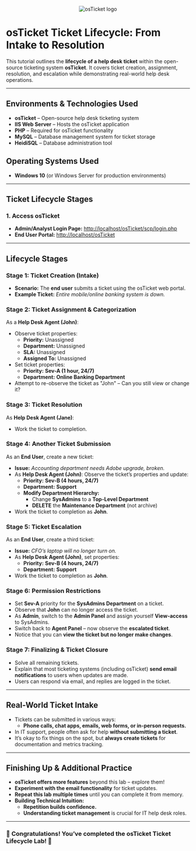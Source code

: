 <p align="center">
<img src="https://i.imgur.com/Clzj7Xs.png" alt="osTicket logo"/>
</p>

# osTicket Ticket Lifecycle: From Intake to Resolution  

This tutorial outlines the **lifecycle of a help desk ticket** within the open-source ticketing system **osTicket**. It covers ticket creation, assignment, resolution, and escalation while demonstrating real-world help desk operations.  

---

## Environments & Technologies Used  
- **osTicket** – Open-source help desk ticketing system  
- **IIS Web Server** – Hosts the osTicket application  
- **PHP** – Required for osTicket functionality  
- **MySQL** – Database management system for ticket storage  
- **HeidiSQL** – Database administration tool  

## Operating Systems Used  
- **Windows 10** (or Windows Server for production environments)  

---

## Ticket Lifecycle Stages  

### 1. Access osTicket  
- **Admin/Analyst Login Page:** [http://localhost/osTicket/scp/login.php](http://localhost/osTicket/scp/login.php)  
- **End User Portal:** [http://localhost/osTicket](http://localhost/osTicket)  

---

## Lifecycle Stages  

### **Stage 1: Ticket Creation (Intake)**  
- **Scenario:** The **end user** submits a ticket using the osTicket web portal.  
- **Example Ticket:** *Entire mobile/online banking system is down.*  

### **Stage 2: Ticket Assignment & Categorization**  
As a **Help Desk Agent (John)**:  
- Observe ticket properties:  
  - **Priority:** Unassigned  
  - **Department:** Unassigned  
  - **SLA:** Unassigned  
  - **Assigned To:** Unassigned  
- Set ticket properties:  
  - **Priority:** **Sev-A (1 hour, 24/7)**  
  - **Department:** **Online Banking Department**  
- Attempt to re-observe the ticket as "John" – Can you still view or change it?  

### **Stage 3: Ticket Resolution**  
As **Help Desk Agent (Jane)**:  
- Work the ticket to completion.  

### **Stage 4: Another Ticket Submission**  
As an **End User**, create a new ticket:  
- **Issue:** *Accounting department needs Adobe upgrade, broken.*  
- As **Help Desk Agent (John)**: Observe the ticket’s properties and update:  
  - **Priority:** **Sev-B (4 hours, 24/7)**  
  - **Department:** **Support**  
  - **Modify Department Hierarchy:**  
    - Change **SysAdmins** to a **Top-Level Department**  
    - **DELETE** the **Maintenance Department** (not archive)  
- Work the ticket to completion as **John**.  

### **Stage 5: Ticket Escalation**  
As an **End User**, create a third ticket:  
- **Issue:** *CFO’s laptop will no longer turn on.*  
- As **Help Desk Agent (John)**, set properties:  
  - **Priority:** **Sev-B (4 hours, 24/7)**  
  - **Department:** **Support**  
- Work the ticket to completion as **John**.  

### **Stage 6: Permission Restrictions**  
- Set **Sev-A** priority for the **SysAdmins Department** on a ticket.  
- Observe that **John** can no longer access the ticket.  
- As **Admin**, switch to the **Admin Panel** and assign yourself **View-access** to SysAdmins.  
- Switch back to **Agent Panel** – now observe the **escalated ticket**.  
- Notice that you can **view the ticket but no longer make changes**.  

### **Stage 7: Finalizing & Ticket Closure**  
- Solve all remaining tickets.  
- Explain that most ticketing systems (including osTicket) **send email notifications** to users when updates are made.  
- Users can respond via email, and replies are logged in the ticket.  

---

## **Real-World Ticket Intake**  
- Tickets can be submitted in various ways:  
  - **Phone calls, chat apps, emails, web forms, or in-person requests.**  
- In IT support, people often ask for help **without submitting a ticket**.  
- It’s okay to fix things on the spot, but **always create tickets** for documentation and metrics tracking.  

---

## **Finishing Up & Additional Practice**  
- **osTicket offers more features** beyond this lab – explore them!  
- **Experiment with the email functionality** for ticket updates.  
- **Repeat this lab multiple times** until you can complete it from memory.  
- **Building Technical Intuition:**  
  - **Repetition builds confidence.**  
  - **Understanding ticket management** is crucial for IT help desk roles.  

---

### 🎉 **Congratulations! You’ve completed the osTicket Ticket Lifecycle Lab!** 🎉 

